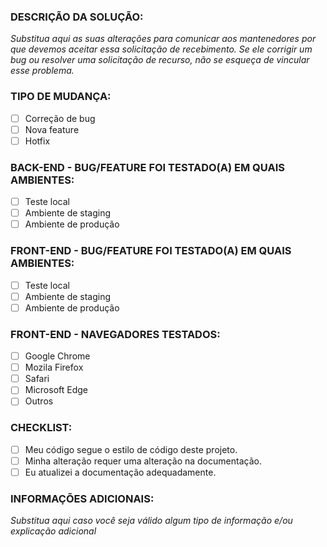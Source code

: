 ### DESCRIÇÃO DA SOLUÇÃO:
*Substitua aqui as suas alterações para comunicar aos mantenedores por que devemos aceitar essa solicitação de recebimento. Se ele corrigir um bug ou resolver uma solicitação de recurso, não se esqueça de vincular esse problema.*

### TIPO DE MUDANÇA:
- [ ] Correção de bug
- [ ] Nova feature
- [ ] Hotfix

### BACK-END - BUG/FEATURE FOI TESTADO(A) EM QUAIS AMBIENTES:
 - [ ] Teste local
 - [ ] Ambiente de staging
 - [ ] Ambiente de produção

### FRONT-END - BUG/FEATURE FOI TESTADO(A) EM QUAIS AMBIENTES:
 - [ ] Teste local
 - [ ] Ambiente de staging
 - [ ] Ambiente de produção

### FRONT-END - NAVEGADORES TESTADOS:
 - [ ] Google Chrome
 - [ ] Mozila Firefox
 - [ ] Safari
 - [ ] Microsoft Edge
 - [ ] Outros

### CHECKLIST:
- [ ] Meu código segue o estilo de código deste projeto. 
- [ ] Minha alteração requer uma alteração na documentação. 
- [ ] Eu atualizei a documentação adequadamente.

### INFORMAÇÕES ADICIONAIS:
*Substitua aqui caso você seja válido algum tipo de informação e/ou explicação adicional*
